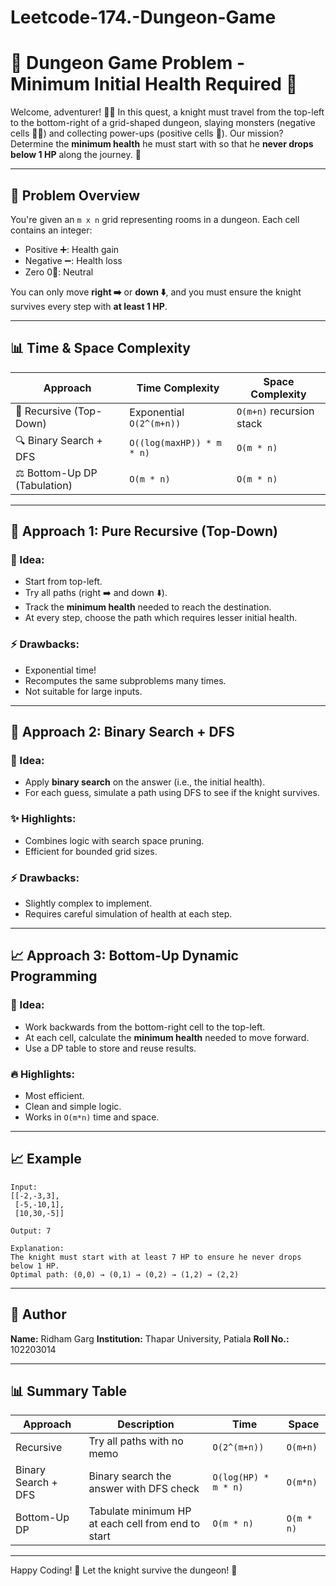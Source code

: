 # Leetcode-174.-Dungeon-Game

# 🏰 Dungeon Game Problem - Minimum Initial Health Required 👑

Welcome, adventurer! 🧙‍♂️ In this quest, a knight must travel from the top-left to the bottom-right of a grid-shaped dungeon, slaying monsters (negative cells 🧟‍♂️) and collecting power-ups (positive cells 🍗). Our mission? Determine the **minimum health** he must start with so that he **never drops below 1 HP** along the journey. 🩻

---

## 📘 Problem Overview

You're given an `m x n` grid representing rooms in a dungeon. Each cell contains an integer:

* Positive ➕: Health gain
* Negative ➖: Health loss
* Zero 0⃣: Neutral

You can only move **right ➡️** or **down ⬇️**, and you must ensure the knight survives every step with **at least 1 HP**.

---

## 📊 Time & Space Complexity

| Approach                     | Time Complexity           | Space Complexity         |
| ---------------------------- | ------------------------- | ------------------------ |
| 🔁 Recursive (Top-Down)      | Exponential `O(2^(m+n))`  | `O(m+n)` recursion stack |
| 🔍 Binary Search + DFS       | `O((log(maxHP)) * m * n)` | `O(m * n)`               |
| ⚖️ Bottom-Up DP (Tabulation) | `O(m * n)`                | `O(m * n)`               |

---

## 🔄 Approach 1: Pure Recursive (Top-Down)

### 📅 Idea:

* Start from top-left.
* Try all paths (right ➡️ and down ⬇️).
* Track the **minimum health** needed to reach the destination.
* At every step, choose the path which requires lesser initial health.

### ⚡️ Drawbacks:

* Exponential time!
* Recomputes the same subproblems many times.
* Not suitable for large inputs.

---

## 🔎 Approach 2: Binary Search + DFS

### 🔢 Idea:

* Apply **binary search** on the answer (i.e., the initial health).
* For each guess, simulate a path using DFS to see if the knight survives.

### ✨ Highlights:

* Combines logic with search space pruning.
* Efficient for bounded grid sizes.

### ⚡️ Drawbacks:

* Slightly complex to implement.
* Requires careful simulation of health at each step.

---

## 📈 Approach 3: Bottom-Up Dynamic Programming

### 🌟 Idea:

* Work backwards from the bottom-right cell to the top-left.
* At each cell, calculate the **minimum health** needed to move forward.
* Use a DP table to store and reuse results.

### 🔥 Highlights:

* Most efficient.
* Clean and simple logic.
* Works in `O(m*n)` time and space.

---

## 📈 Example

```text
Input:
[[-2,-3,3],
 [-5,-10,1],
 [10,30,-5]]

Output: 7

Explanation:
The knight must start with at least 7 HP to ensure he never drops below 1 HP.
Optimal path: (0,0) → (0,1) → (0,2) → (1,2) → (2,2)
```

---

## 📑 Author

**Name:** Ridham Garg
**Institution:** Thapar University, Patiala
**Roll No.:** 102203014

---

## 📊 Summary Table

| Approach            | Description                                        | Time                 | Space      |
| ------------------- | -------------------------------------------------- | -------------------- | ---------- |
| Recursive           | Try all paths with no memo                         | `O(2^(m+n))`         | `O(m+n)`   |
| Binary Search + DFS | Binary search the answer with DFS check            | `O(log(HP) * m * n)` | `O(m*n)`   |
| Bottom-Up DP        | Tabulate minimum HP at each cell from end to start | `O(m * n)`           | `O(m * n)` |

---

Happy Coding! 🧠 Let the knight survive the dungeon! 💪
